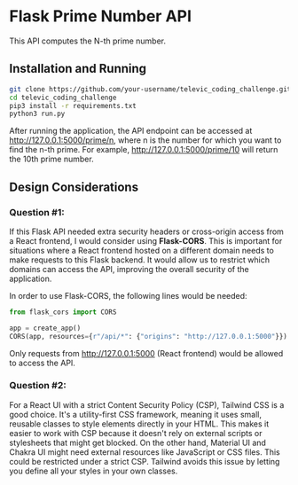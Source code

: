 # Flask Prime Number API
This API computes the N-th prime number.

## Installation and Running
```bash
git clone https://github.com/your-username/televic_coding_challenge.git
cd televic_coding_challenge
pip3 install -r requirements.txt
python3 run.py
```
After running the application, the API endpoint can be accessed at http://127.0.0.1:5000/prime/n, where n is the number for which you want to find the n-th prime. For example, http://127.0.0.1:5000/prime/10 will return the 10th prime number.

## Design Considerations

### Question #1:

If this Flask API needed extra security headers or cross-origin access from a React frontend, I would consider using **Flask-CORS**. This is important for situations where a React frontend hosted on a different domain needs to make requests to this Flask backend. It would allow us to restrict which domains can access the API, improving the overall security of the application.

In order to use Flask-CORS, the following lines would be needed:
```python
from flask_cors import CORS

app = create_app()
CORS(app, resources={r"/api/*": {"origins": "http://127.0.0.1:5000"}})
```
Only requests from http://127.0.0.1:5000 (React frontend) would be allowed to access the API.



### Question #2:

For a React UI with a strict Content Security Policy (CSP), Tailwind CSS is a good choice. It's a utility-first CSS framework, meaning it uses small, reusable classes to style elements directly in your HTML. This makes it easier to work with CSP because it doesn't rely on external scripts or stylesheets that might get blocked. On the other hand, Material UI and Chakra UI might need external resources like JavaScript or CSS files. This could be restricted under a strict CSP. Tailwind avoids this issue by letting you define all your styles in your own classes.


